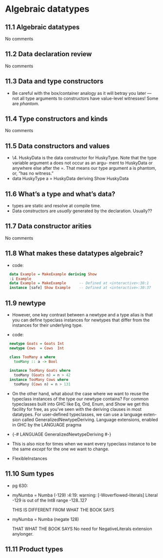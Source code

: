 # Algebraic datatypes

## 11.1 Algebraic datatypes
No comments

## 11.2 Data declaration review
No comments

## 11.3 Data and type constructors
- Be careful with the box/container analogy as it will betray
  you later — not all type arguments to constructors have
  value-level witnesses! Some are *phantom*.

## 11.4 Type constructors and kinds
No comments

## 11.5 Data constructors and values
- \4. HuskyData is the data constructor for HuskyType. Note that
  the type variable argument a does not occur as an argu-
  ment to HuskyData or anywhere else after the =. That means
  our type argument a is phantom, or, “has no witness.”
- data HuskyType a = HuskyData deriving Show
  HuskyData

## 11.6 What’s a type and what’s data?
- types are static and resolve at compile time.
- Data constructors are *usually* generated by the declaration.
  Usually??

## 11.7 Data constructor arities
No comments

## 11.8 What makes these datatypes algebraic?

- code:

```haskell
  data Example = MakeExample deriving Show
  :i Example
  data Example = MakeExample      -- Defined at <interactive>:30:1
  instance [safe] Show Example    -- Defined at <interactive>:30:37
```

## 11.9 newtype

- However, one key contrast between a newtype and a type
  alias is that you can define typeclass instances for newtypes that
  differ from the instances for their underlying type.

- code:

```haskell
  newtype Goats = Goats Int
  newtype Cows  = Cows  Int

  class TooMany a where
    tooMany :: a -> Bool
  
  instance TooMany Goats where
    tooMany (Goats n) = n > 42
  instance TooMany Cows where
    tooMany (Cows n) = n > 131
```

- On the other hand, what about the case where we want to
  reuse the typeclass instances of the type our newtype contains?
  For common typeclasses built into GHC like Eq, Ord, Enum, and
  Show we get this facility for free, as you’ve seen with the deriving
  clauses in most datatypes.
  For user-defined typeclasses, we can use a language exten-
  sion called GeneralizedNewtypeDeriving. Language extensions,
  enabled in GHC by the LANGUAGE pragma

- {-# LANGUAGE GeneralizedNewtypeDeriving #-}

- This is also nice for times when we want every typeclass
  instance to be the same *except* for the one we want to change.

- FlexibleInstances

## 11.10 Sum types

- pg 630:
- myNumba = Numba (-129)
  <interactive>:4:19: warning: [-Woverflowed-literals]
      Literal -129 is out of the Int8 range -128..127

  THIS IS DIFFERENT FROM WHAT THE BOOK SAYS

- myNumba = Numba (negate 128)

  THAT WHAT THE BOOK SAYS
  No need for NegativeLiterals extension anylonger.

## 11.11 Product types

